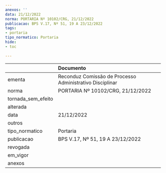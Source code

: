 ```yaml
---
anexos: ''
data: 21/12/2022
norma: PORTARIA Nº 10102/CRG, 21/12/2022
publicacao: BPS V.17, Nº 51, 19 A 23/12/2022
tags:
- portaria
tipo_normatico: Portaria
hide: 
- toc 
 
---
```


|                    | Documento                                                |
|:-------------------|:---------------------------------------------------------|
| ementa             | Reconduz Comissão de Processo Administrativo Disciplinar |
| norma              | PORTARIA Nº 10102/CRG, 21/12/2022                        |
| tornada_sem_efeito |                                                          |
| alterada           |                                                          |
| data               | 21/12/2022                                               |
| outros             |                                                          |
| tipo_normatico     | Portaria                                                 |
| publicacao         | BPS V.17, Nº 51, 19 A 23/12/2022                         |
| revogada           |                                                          |
| em_vigor           |                                                          |
| anexos             |                                                          |